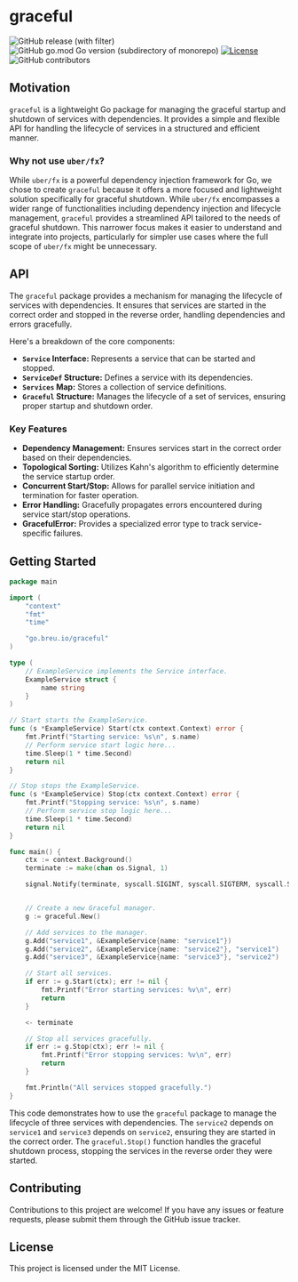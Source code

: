 # graceful

![GitHub release (with filter)](https://img.shields.io/github/v/release/breuHQ/graceful)
![GitHub go.mod Go version (subdirectory of monorepo)](https://img.shields.io/github/go-mod/go-version/breuHQ/graceful)
[![License](https://img.shields.io/github/license/breuHQ/graceful)](./LICENSE)
![GitHub contributors](https://img.shields.io/github/contributors/breuHQ/graceful)

## Motivation

`graceful` is a lightweight Go package for managing the graceful startup and shutdown of services with dependencies. It provides a simple and flexible API for handling the lifecycle of services in a structured and efficient manner.

### Why not use `uber/fx`?

While `uber/fx` is a powerful dependency injection framework for Go, we chose to create `graceful` because it offers a more focused and lightweight solution specifically for graceful shutdown. While `uber/fx` encompasses a wider range of functionalities including dependency injection and lifecycle management, `graceful` provides a streamlined API tailored to the needs of graceful shutdown. This narrower focus makes it easier to understand and integrate into projects, particularly for simpler use cases where the full scope of `uber/fx` might be unnecessary.

## API

The `graceful` package provides a mechanism for managing the lifecycle of services with dependencies. It ensures that services are started in the correct order and stopped in the reverse order, handling dependencies and errors gracefully.

Here's a breakdown of the core components:

- **`Service` Interface:** Represents a service that can be started and stopped.
- **`ServiceDef` Structure:** Defines a service with its dependencies.
- **`Services` Map:** Stores a collection of service definitions.
- **`Graceful` Structure:** Manages the lifecycle of a set of services, ensuring proper startup and shutdown order.

### Key Features

- **Dependency Management:**  Ensures services start in the correct order based on their dependencies.
- **Topological Sorting:**  Utilizes Kahn's algorithm to efficiently determine the service startup order.
- **Concurrent Start/Stop:** Allows for parallel service initiation and termination for faster operation.
- **Error Handling:**  Gracefully propagates errors encountered during service start/stop operations.
- **GracefulError:** Provides a specialized error type to track service-specific failures.

## Getting Started

```go
package main

import (
	"context"
	"fmt"
	"time"

	"go.breu.io/graceful"
)

type (
	// ExampleService implements the Service interface.
	ExampleService struct {
		name string
	}
)

// Start starts the ExampleService.
func (s *ExampleService) Start(ctx context.Context) error {
	fmt.Printf("Starting service: %s\n", s.name)
	// Perform service start logic here...
	time.Sleep(1 * time.Second)
	return nil
}

// Stop stops the ExampleService.
func (s *ExampleService) Stop(ctx context.Context) error {
	fmt.Printf("Stopping service: %s\n", s.name)
	// Perform service stop logic here...
	time.Sleep(1 * time.Second)
	return nil
}

func main() {
	ctx := context.Background()
	terminate := make(chan os.Signal, 1)

	signal.Notify(terminate, syscall.SIGINT, syscall.SIGTERM, syscall.SIGQUIT, os.Interrupt)


	// Create a new Graceful manager.
	g := graceful.New()

	// Add services to the manager.
	g.Add("service1", &ExampleService{name: "service1"})
	g.Add("service2", &ExampleService{name: "service2"}, "service1")
	g.Add("service3", &ExampleService{name: "service3"}, "service2")

	// Start all services.
	if err := g.Start(ctx); err != nil {
		fmt.Printf("Error starting services: %v\n", err)
		return
	}

	<- terminate

	// Stop all services gracefully.
	if err := g.Stop(ctx); err != nil {
		fmt.Printf("Error stopping services: %v\n", err)
		return
	}

	fmt.Println("All services stopped gracefully.")
}

```

This code demonstrates how to use the `graceful` package to manage the lifecycle of three services with dependencies. The `service2` depends on `service1` and `service3` depends on `service2`, ensuring they are started in the correct order. The `graceful.Stop()` function handles the graceful shutdown process, stopping the services in the reverse order they were started.

## Contributing

Contributions to this project are welcome! If you have any issues or feature requests, please submit them through the GitHub issue tracker.

## License

This project is licensed under the MIT License.
